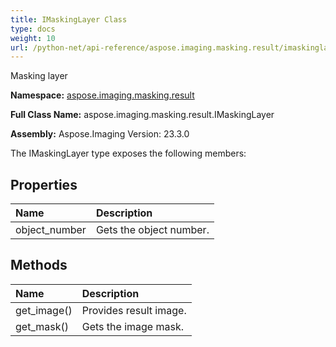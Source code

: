 ```yaml
---
title: IMaskingLayer Class
type: docs
weight: 10
url: /python-net/api-reference/aspose.imaging.masking.result/imaskinglayer/
---
```


Masking layer

**Namespace:** [aspose.imaging.masking.result](/imaging/python-net/api-reference/aspose.imaging.masking.result/)

**Full Class Name:** aspose.imaging.masking.result.IMaskingLayer

**Assembly:**  Aspose.Imaging Version: 23.3.0

The IMaskingLayer type exposes the following members:
## **Properties**
|**Name**|**Description**|
| :- | :- |
|object_number|Gets the object number.|
## **Methods**
|**Name**|**Description**|
| :- | :- |
|get_image()|Provides result image.|
|get_mask()|Gets the image mask.|
